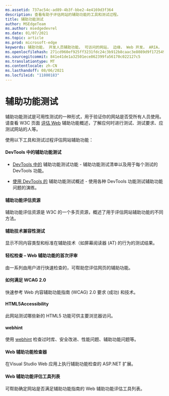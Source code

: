 ```yaml
---
ms.assetid: 737ac54c-ad89-4b3f-bbe2-4e4169d3f364
description: 查看有助于评估网站的辅助功能的工具和测试过程。
title: 辅助功能测试
author: MSEdgeTeam
ms.author: msedgedevrel
ms.date: 01/07/2021
ms.topic: article
ms.prod: microsoft-edge
keywords: 辅助功能， 开发人员辅助功能， 可访问的网站， 边缘， Web 开发， ARIA， 开发人员， UIA， UI 自动化
ms.openlocfilehash: 271cd960ef925ff3231fdc24c3b912b8caac3e8089d9f1725494ec704c26bbb6
ms.sourcegitcommit: 841e41de1a32501ece862399fa56170c022127c5
ms.translationtype: MT
ms.contentlocale: zh-CN
ms.lasthandoff: 08/06/2021
ms.locfileid: "11800183"
---
```

# <a name="accessibility-testing"></a>辅助功能测试  

辅助功能测试是可用性测试的一种形式，用于验证你的网站是否受所有人员使用。 请查看 W3C 页面 [评估 Web](https://www.w3.org/WAI/test-evaluate) 辅助功能概述，了解应何时进行测试、测试要求、应测试网站的人等。

使用以下工具和测试过程评估网站辅助功能：

#### <a name="accessibility-testing-in-devtools"></a>DevTools 中的辅助功能测试

*   [DevTools 中的][DevtoolsAccessibilityReference] 辅助功能测试功能 - 辅助功能测试清单以及用于每个测试的 DevTools 功能。

*   [使用 DevTools 的][DevtoolsAccessibilityAccessibilitytestingindevtools] 辅助功能测试概述 - 使用各种 DevTools 功能测试辅助功能问题的演练。

#### [<a name="accessibility-evaluation-resources"></a>辅助功能评估资源](https://www.w3.org/WAI/eval/Overview.html)  

辅助功能评估资源是 W3C 的一个多页资源，概述了用于评估网站辅助功能的不同方法。

#### [<a name="assistive-technology-compatibility-tests"></a>辅助技术兼容性测试](http://www.powermapper.com/tests)  

显示不同内容类型和标准在辅助技术（如屏幕阅读器 (AT) 的行为的测试结果。

#### [<a name="easy-checks--a-first-review-of-web-accessibility"></a>轻松检查 – Web 辅助功能的首次评审](https://www.w3.org/WAI/eval/preliminary.html)  

由一系列由用户进行快速检查的，可帮助您评估网页的辅助功能。

#### [<a name="how-to-meet-wcag-20"></a>如何满足 WCAG 2.0](https://www.w3.org/WAI/WCAG20/quickref)  

快速参考 Web 内容辅助功能指南 \(WCAG\) 2.0 要求 (成功) 和技术。

#### [<a name="html5accessibility"></a>HTML5Accessibility](https://html5accessibility.com)  

此网站测试哪些新的 HTML5 功能可供主要浏览器访问。 

#### [<a name="webhint"></a>webhint](https://webhint.io)  

使用 [webhint](https://webhint.io/) 检查过时库、安全改进、性能问题、辅助功能问题等。

#### [<a name="web-accessibility-checker"></a>Web 辅助功能检查器](https://visualstudiogallery.msdn.microsoft.com/3aabefab-1681-4fea-8f95-6a62e2f0f1ec)  

在Visual Studio Web 应用上执行辅助功能检查的 ASP.NET 扩展。

#### [<a name="web-accessibility-evaluation-tools-list"></a>Web 辅助功能评估工具列表](https://www.w3.org/WAI/ER/tools/index.html)  

可帮助确定网站是否满足辅助功能指南的 Web 辅助功能评估工具列表。

<!-- links: -->

[DevtoolsAccessibilityAccessibilitytestingindevtools]: ../devtools-guide-chromium/accessibility/accessibility-testing-in-devtools.md "使用 DevTools 工具的辅助功能测试|Microsoft Docs"
[DevtoolsAccessibilityReference]: ../devtools-guide-chromium/accessibility/reference.md "DevTools |Microsoft Docs"
